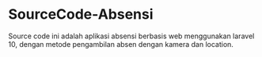 # SourceCode-Absensi
Source code ini adalah aplikasi absensi berbasis web menggunakan laravel 10, dengan metode pengambilan absen dengan kamera dan location.
